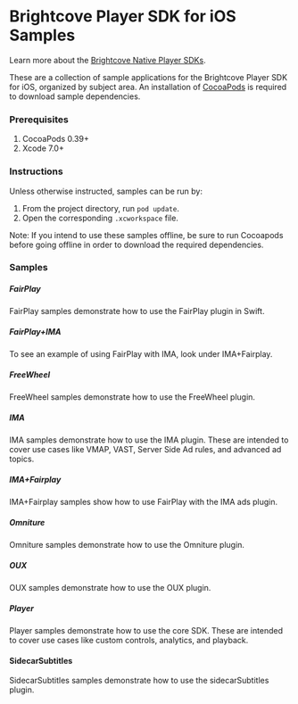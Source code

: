 Brightcove Player SDK for iOS Samples
=====================================
Learn more about the [Brightcove Native Player SDKs](http://docs.brightcove.com/en/video-cloud/mobile-sdks/index.html).

These are a collection of sample applications for the Brightcove Player SDK for iOS, organized by subject area. An installation of [CocoaPods][cocoapods] is required to download sample dependencies.

### Prerequisites

1. CocoaPods 0.39+
1. Xcode 7.0+

### Instructions

Unless otherwise instructed, samples can be run by:  

1. From the project directory, run `pod update`. 
1. Open the corresponding `.xcworkspace` file.

Note: If you intend to use these samples offline, be sure to run Cocoapods before going offline in order to download the required dependencies.

### Samples

##### FairPlay

FairPlay samples demonstrate how to use the FairPlay plugin in Swift.

##### FairPlay+IMA
To see an example of using FairPlay with IMA, look under IMA+Fairplay.

##### FreeWheel

FreeWheel samples demonstrate how to use the FreeWheel plugin.

##### IMA

IMA samples demonstrate how to use the IMA plugin. These are intended to cover use cases like VMAP, VAST, Server Side Ad rules, and advanced ad topics.

##### IMA+Fairplay
IMA+Fairplay samples show how to use FairPlay with the IMA ads plugin.

##### Omniture

Omniture samples demonstrate how to use the Omniture plugin.

##### OUX

OUX samples demonstrate how to use the OUX plugin.

##### Player

Player samples demonstrate how to use the core SDK. These are intended to cover use cases like custom controls, analytics, and playback.

#### SidecarSubtitles

SidecarSubtitles samples demonstrate how to use the sidecarSubtitles plugin.

[cocoapods]: http://www.cocoapods.org
